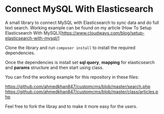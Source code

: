 # Connect MySQL With Elasticsearch
A small library to connect MySQL with Elasticsearch to sync data and do full text search. Working example can be found on my article (How To Setup Elasticsearch With MySQL)[https://www.cloudways.com/blog/setup-elasticsearch-with-mysql/]

Clone the library and run `composer install` to install the required dependencies. 

Once the dependencies is install set **sql query**, **mapping** for elasticsearch and **params** structure and then start using class.

You can find the working example for this repository in these files:

https://github.com/ahmedkhan847/customcms/blob/master/search.php 
https://github.com/ahmedkhan847/customcms/blob/master/class/articles.php

Feel free to fork the libray and to make it more easy for the users.
